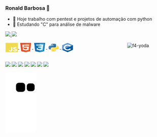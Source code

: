 ### Ronald Barbosa 👋

- 🔭 Hoje trabalho com pentest e projetos de automação com python
- 🌱 Estudando "C" para análise de malware

 <div>
  <a href="https://github.com/RonaldLSB">
  <img height="180em" src="https://github-readme-stats.vercel.app/api?username=RonaldLSB&show_icons=true&theme=radical&include_all_commits=true&count_private=true"/>
  <img height="180em" src="https://github-readme-stats.vercel.app/api/top-langs/?username=RonaldLSB&layout=compact&langs_count=7&theme=radical"/>
</div>
  
 <div style="display: inline_block"><br>
  <img align="center" alt="f4-Js" height="30" width="40" src="https://raw.githubusercontent.com/devicons/devicon/master/icons/javascript/javascript-plain.svg">
  <img align="center" alt="f4-HTML" height="30" width="40" src="https://raw.githubusercontent.com/devicons/devicon/master/icons/html5/html5-original.svg">
  <img align="center" alt="f4-CSS" height="30" width="40" src="https://raw.githubusercontent.com/devicons/devicon/master/icons/css3/css3-original.svg">
  <img align="center" alt="f4-Python" height="30" width="40" src="https://raw.githubusercontent.com/devicons/devicon/master/icons/python/python-original.svg">
  <img align="center" alt="f4-Csharp" height="30" width="40" src="https://raw.githubusercontent.com/devicons/devicon/master/icons/c/c-original.svg">
  <img align="right" alt="f4-yoda" height="120" width="120" src="https://avatars.githubusercontent.com/u/79203606?v=4">
</div>
  
   ##
  
<div> 
  <a href="https://www.youtube.com/channel/UC_-uuuZbY0AAt9CViNzvc-Q" target="_blank"><img src="https://img.shields.io/badge/YouTube-FF0000?style=for-the-badge&logo=youtube&logoColor=white" target="_blank"></a>
  <a href = "https://www.tiktok.com/@f4_zzz?"><img src="https://img.shields.io/badge/TikTok-000000?style=for-the-badge&logo=tiktok&logoColor=white" target="_blank"></a>
  <a href="https://www.twitch.tv/f4_zzz" target="_blank"><img src="https://img.shields.io/badge/Twitch-9146FF?style=for-the-badge&logo=twitch&logoColor=white" target="_blank"></a>
 <a href="https://discord.gg/7VRgfKbwJ4" target="_blank"><img src="https://img.shields.io/badge/Discord-7289DA?style=for-the-badge&logo=discord&logoColor=white" target="_blank"></a>
  <a href="https://www.instagram.com/f4_zzz/" target="_blank"><img src="https://img.shields.io/badge/-Instagram-%23E4405F?style=for-the-badge&logo=instagram&logoColor=white" target="_blank"></a>
  <a href = "mailto:ronaldcontato09@gmail.com"><img src="https://img.shields.io/badge/-Gmail-%23333?style=for-the-badge&logo=gmail&logoColor=white" target="_blank"></a>
  <a href="https://www.linkedin.com/in/ronald-barbosa-472606186/" target="_blank"><img src="https://img.shields.io/badge/-LinkedIn-%230077B5?style=for-the-badge&logo=linkedin&logoColor=white" target="_blank"></a>
  
 
  ![Snake animation](https://github.com/rafaballerini/rafaballerini/blob/output/github-contribution-grid-snake.svg)
 
</div>
